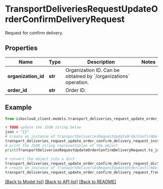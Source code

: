 # TransportDeliveriesRequestUpdateOrderConfirmDeliveryRequest

Request for confirm delivery.

## Properties

Name | Type | Description | Notes
------------ | ------------- | ------------- | -------------
**organization_id** | **str** | Organization ID.                Can be obtained by &#x60;/organizations&#x60; operation. | 
**order_id** | **str** | Order ID. | 

## Example

```python
from iikocloud_client.models.transport_deliveries_request_update_order_confirm_delivery_request import TransportDeliveriesRequestUpdateOrderConfirmDeliveryRequest

# TODO update the JSON string below
json = "{}"
# create an instance of TransportDeliveriesRequestUpdateOrderConfirmDeliveryRequest from a JSON string
transport_deliveries_request_update_order_confirm_delivery_request_instance = TransportDeliveriesRequestUpdateOrderConfirmDeliveryRequest.from_json(json)
# print the JSON string representation of the object
print(TransportDeliveriesRequestUpdateOrderConfirmDeliveryRequest.to_json())

# convert the object into a dict
transport_deliveries_request_update_order_confirm_delivery_request_dict = transport_deliveries_request_update_order_confirm_delivery_request_instance.to_dict()
# create an instance of TransportDeliveriesRequestUpdateOrderConfirmDeliveryRequest from a dict
transport_deliveries_request_update_order_confirm_delivery_request_from_dict = TransportDeliveriesRequestUpdateOrderConfirmDeliveryRequest.from_dict(transport_deliveries_request_update_order_confirm_delivery_request_dict)
```
[[Back to Model list]](../README.md#documentation-for-models) [[Back to API list]](../README.md#documentation-for-api-endpoints) [[Back to README]](../README.md)


